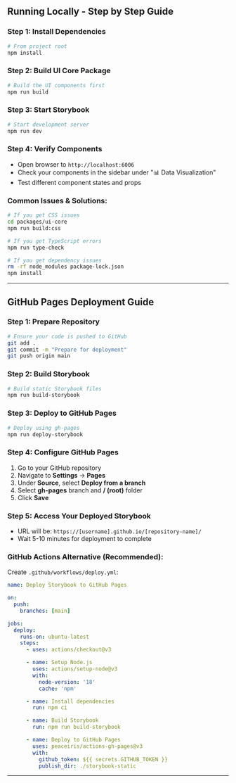## Running Locally - Step by Step Guide

### Step 1: Install Dependencies

```bash
# From project root
npm install
```

### Step 2: Build UI Core Package

```bash
# Build the UI components first
npm run build
```

### Step 3: Start Storybook

```bash
# Start development server
npm run dev
```

### Step 4: Verify Components

- Open browser to `http://localhost:6006`
- Check your components in the sidebar under "📊 Data Visualization"
- Test different component states and props

### Common Issues & Solutions:

```bash
# If you get CSS issues
cd packages/ui-core
npm run build:css

# If you get TypeScript errors
npm run type-check

# If you get dependency issues
rm -rf node_modules package-lock.json
npm install
```

---

## GitHub Pages Deployment Guide

### Step 1: Prepare Repository

```bash
# Ensure your code is pushed to GitHub
git add .
git commit -m "Prepare for deployment"
git push origin main
```

### Step 2: Build Storybook

```bash
# Build static Storybook files
npm run build-storybook
```

### Step 3: Deploy to GitHub Pages

```bash
# Deploy using gh-pages
npm run deploy-storybook
```

### Step 4: Configure GitHub Pages

1. Go to your GitHub repository
2. Navigate to **Settings** → **Pages**
3. Under **Source**, select **Deploy from a branch**
4. Select **gh-pages** branch and **/ (root)** folder
5. Click **Save**

### Step 5: Access Your Deployed Storybook

- URL will be: `https://[username].github.io/[repository-name]/`
- Wait 5-10 minutes for deployment to complete

### GitHub Actions Alternative (Recommended):

Create `.github/workflows/deploy.yml`:

```yaml
name: Deploy Storybook to GitHub Pages

on:
  push:
    branches: [main]

jobs:
  deploy:
    runs-on: ubuntu-latest
    steps:
      - uses: actions/checkout@v3

      - name: Setup Node.js
        uses: actions/setup-node@v3
        with:
          node-version: '18'
          cache: 'npm'

      - name: Install dependencies
        run: npm ci

      - name: Build Storybook
        run: npm run build-storybook

      - name: Deploy to GitHub Pages
        uses: peaceiris/actions-gh-pages@v3
        with:
          github_token: ${{ secrets.GITHUB_TOKEN }}
          publish_dir: ./storybook-static
```

---
